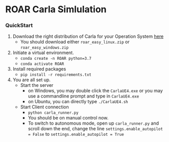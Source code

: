 # ROAR Carla Simlulation

### QuickStart
1. Download the right distribution of Carla for your Operation System [here](https://drive.google.com/drive/folders/1xGz2r6fiXCHn57_ZOS710RX2IoCKzWWx)
    - You should download either `roar_easy_linux.zip` or `roar_easy_windows.zip`
2. Initiate a virtual environment.
    - `conda create -n ROAR python=3.7`
    - `conda activate ROAR`
3. Install required packages
    - `pip install -r requirements.txt`
4. You are all set up.
    - Start the server
        - on Windows, you may double click the `CarlaUE4.exe` or you may use a commandline prompt and type in `CarlaUE4.exe`
        - on Ubuntu, you can directly type `./CarlaUE4.sh`
    - Start Client connection
        - `python carla_runner.py`
        - You should be on manual control now. 
        - To switch to autonomous mode, open up `carla_runner.py` and scroll down the end, change the line `settings.enable_autopilot = False` to `settings.enable_autopilot = True`
    
    
